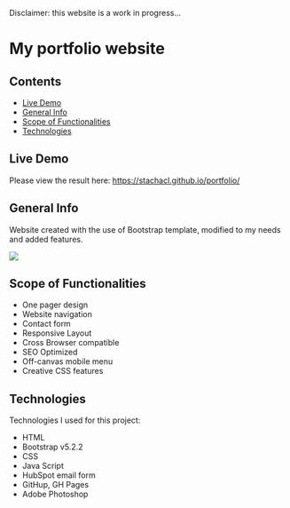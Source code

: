 Disclaimer: this website is a work in progress...

# My portfolio website

## Contents

- [Live Demo](#live-demo)
- [General Info](#general-info)
- [Scope of Functionalities](#scope-of-functionalities)
- [Technologies](#technologies)

## Live Demo

Please view the result here:
https://stachacl.github.io/portfolio/

## General Info

Website created with the use of Bootstrap template, modified to my needs and added features.

<img src="https://ik.imagekit.io/stcl/github/stacha-website-card_5mlNlUyba.png?ik-sdk-version=javascript-1.4.3&updatedAt=1668423625349">

## Scope of Functionalities

- One pager design
- Website navigation
- Contact form
- Responsive Layout
- Cross Browser compatible
- SEO Optimized
- Off-canvas mobile menu
- Creative CSS features

## Technologies

Technologies I used for this project:

- HTML
- Bootstrap v5.2.2
- CSS
- Java Script
- HubSpot email form
- GitHup, GH Pages
- Adobe Photoshop
